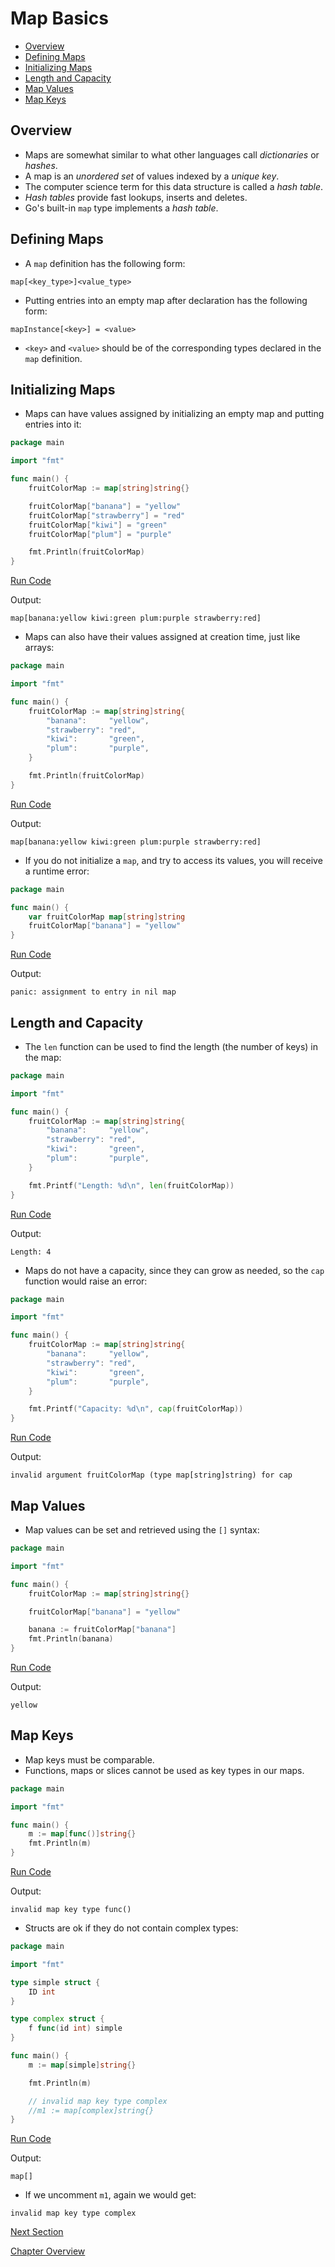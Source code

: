 # Map Basics

- [Overview](#overview)
- [Defining Maps](#defining-maps)
- [Initializing Maps](#initializing-maps)
- [Length and Capacity](#length-and-capacity)
- [Map Values](#map-values)
- [Map Keys](#map-keys)

## Overview

- Maps are somewhat similar to what other languages call _dictionaries_ or _hashes_.
- A map is an _unordered set_ of values indexed by a _unique key_.
- The computer science term for this data structure is called a _hash table_.
- _Hash tables_ provide fast lookups, inserts and deletes.
- Go's built-in `map` type implements a _hash table_.

## Defining Maps

- A `map` definition has the following form:

```
map[<key_type>]<value_type>
```

- Putting entries into an empty map after declaration has the following form:

```
mapInstance[<key>] = <value>
```

- `<key>` and `<value>` should be of the corresponding types declared in the `map` definition.

## Initializing Maps

- Maps can have values assigned by initializing an empty map and putting entries into it:

```go
package main

import "fmt"

func main() {
	fruitColorMap := map[string]string{}

	fruitColorMap["banana"] = "yellow"
	fruitColorMap["strawberry"] = "red"
	fruitColorMap["kiwi"] = "green"
	fruitColorMap["plum"] = "purple"

	fmt.Println(fruitColorMap)
}
```

[Run Code](https://play.golang.org/p/-WqjH3an5GJ)

Output:

```
map[banana:yellow kiwi:green plum:purple strawberry:red]
```

- Maps can also have their values assigned at creation time, just like arrays:

```go
package main

import "fmt"

func main() {
	fruitColorMap := map[string]string{
		"banana":     "yellow",
		"strawberry": "red",
		"kiwi":       "green",
		"plum":       "purple",
	}

	fmt.Println(fruitColorMap)
}
```

[Run Code](https://play.golang.org/p/whLvpgizKzL)

Output:

```
map[banana:yellow kiwi:green plum:purple strawberry:red]
```

- If you do not initialize a `map`, and try to access its values, you will receive a runtime error:

```go
package main

func main() {
	var fruitColorMap map[string]string
	fruitColorMap["banana"] = "yellow"
}
```

[Run Code](https://play.golang.org/p/N1TNMQ1idQK)

Output:

```
panic: assignment to entry in nil map
```

## Length and Capacity

- The `len` function can be used to find the length (the number of keys) in the map:

```go
package main

import "fmt"

func main() {
	fruitColorMap := map[string]string{
		"banana":     "yellow",
		"strawberry": "red",
		"kiwi":       "green",
		"plum":       "purple",
	}

	fmt.Printf("Length: %d\n", len(fruitColorMap))
}
```

[Run Code](https://play.golang.org/p/DmuyPpeLHVS)

Output:

```
Length: 4
```

- Maps do not have a capacity, since they can grow as needed, so the `cap` function would raise an error:

```go
package main

import "fmt"

func main() {
	fruitColorMap := map[string]string{
		"banana":     "yellow",
		"strawberry": "red",
		"kiwi":       "green",
		"plum":       "purple",
	}

	fmt.Printf("Capacity: %d\n", cap(fruitColorMap))
}
```

[Run Code](https://play.golang.org/p/vnJmW7Rz_PU)

Output:

```
invalid argument fruitColorMap (type map[string]string) for cap
```

## Map Values

- Map values can be set and retrieved using the `[]` syntax:

```go
package main

import "fmt"

func main() {
	fruitColorMap := map[string]string{}

	fruitColorMap["banana"] = "yellow"

	banana := fruitColorMap["banana"]
	fmt.Println(banana)
}
```

[Run Code](https://play.golang.org/p/THC-RYALC7W)

Output:

```
yellow
```

## Map Keys

- Map keys must be comparable.
- Functions, maps or slices cannot be used as key types in our maps.

```go
package main

import "fmt"

func main() {
	m := map[func()]string{}
	fmt.Println(m)
}
```

[Run Code](https://play.golang.org/p/Hmw12IHg2tG)

Output:

```
invalid map key type func()
```

- Structs are ok if they do not contain complex types:

```go
package main

import "fmt"

type simple struct {
	ID int
}

type complex struct {
	f func(id int) simple
}

func main() {
	m := map[simple]string{}

	fmt.Println(m)

	// invalid map key type complex
	//m1 := map[complex]string{}
}
```

[Run Code](https://play.golang.org/p/jJRrHzlgSj2)

Output:

```
map[]
```

- If we uncomment `m1`, again we would get:

```
invalid map key type complex
```

[Next Section](02-map-operations.md)

[Chapter Overview](README.md)



